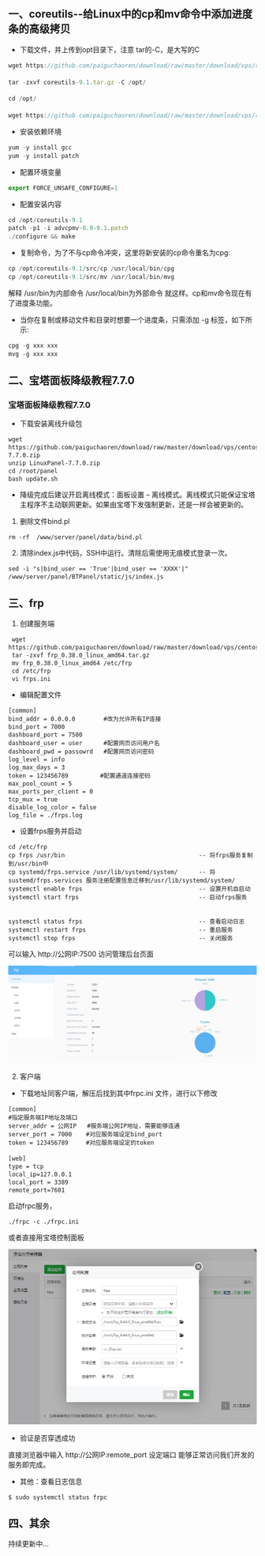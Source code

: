 
## 一、coreutils--给Linux中的cp和mv命令中添加进度条的高级拷贝

- 下载文件，并上传到opt目录下，注意 tar的-C，是大写的C




```javascript
wget https://github.com/paiguchaoren/download/raw/master/download/vps/centos/coreutils-9.1.tar.gz

tar -zxvf coreutils-9.1.tar.gz -C /opt/

cd /opt/

wget https://github.com/paiguchaoren/download/raw/master/download/vps/centos/advcpmv-0.9-9.1.patch 
```

- 安装依赖环境 

```javascript
yum -y install gcc
yum -y install patch
```

- 配置环境变量

```javascript
export FORCE_UNSAFE_CONFIGURE=1
```

- 配置安装内容

```javascript
cd /opt/coreutils-9.1
patch -p1 -i advcpmv-0.9-9.1.patch 
./configure && make
```



- 复制命令，为了不与cp命令冲突，这里将新安装的cp命令重名为cpg: 

```javascript
cp /opt/coreutils-9.1/src/cp /usr/local/bin/cpg 
cp /opt/coreutils-9.1/src/mv /usr/local/bin/mvg
```

解释
/usr/bin为内部命令
/usr/local/bin为外部命令
就这样。cp和mv命令现在有了进度条功能。

- 当你在复制或移动文件和目录时想要一个进度条，只需添加 -g 标签，如下所示: 

```javascript
cpg -g xxx xxx
mvg -g xxx xxx 
```




## 二、宝塔面板降级教程7.7.0


### 宝塔面板降级教程7.7.0

- 下载安装离线升级包

```
wget https://github.com/paiguchaoren/download/raw/master/download/vps/centos/LinuxPanel-7.7.0.zip
unzip LinuxPanel-7.7.0.zip
cd /root/panel
bash update.sh
```

- 降级完成后建议开启离线模式：面板设置 – 离线模式。离线模式只能保证宝塔主程序不主动联网更新。如果由宝塔下发强制更新，还是一样会被更新的。


1.  删除文件bind.pl
```
rm -rf  /www/server/panel/data/bind.pl
```
2.  清除index.js中代码，SSH中运行。清除后需使用无痕模式登录一次。
```
sed -i "s|bind_user == 'True'|bind_user == 'XXXX'|" /www/server/panel/BTPanel/static/js/index.js
```


## 三、frp

1. 创建服务端


```
 wget https://github.com/paiguchaoren/download/raw/master/download/vps/centos/frp_0.38.0_linux_amd64.tar.gz
 tar -zxvf frp_0.38.0_linux_amd64.tar.gz
 mv frp_0.38.0_linux_amd64 /etc/frp
 cd /etc/frp
 vi frps.ini
```

- 编辑配置文件


```
[common]
bind_addr = 0.0.0.0        #改为允许所有IP连接
bind_port = 7000
dashboard_port = 7500
dashboard_user = user      #配置网页访问用户名
dashboard_pwd = passowrd   #配置网页访问密码
log_level = info
log_max_days = 3
token = 123456789         #配置通道连接密码
max_pool_count = 5
max_ports_per_client = 0
tcp_mux = true
disable_log_color = false
log_file = ./frps.log
```

- 设置frps服务并启动

```
cd /etc/frp
cp frps /usr/bin                                      -- 将frps服务复制到/usr/bin中
cp systemd/frps.service /usr/lib/systemd/system/      -- 将sustemd/frps.services 服务注册配置信息迁移到/usr/lib/systemd/system/
systemctl enable frps                                 -- 设置开机自启动
systemctl start frps                                  -- 启动frps服务


systemctl status frps                                 -- 查看启动日志
systemctl restart frps                                -- 重启服务
systemctl stop frps                                   -- 关闭服务
```

可以输入 http://公网IP:7500 访问管理后台页面

![服务端图示](https://github.com/paiguchaoren/download/blob/master/download/vps/centos/images/frps.jpg)




2. 客户端

- 下载地址同客户端，解压后找到其中frpc.ini 文件，进行以下修改

```
[common]
#指定服务端IP地址及端口
server_addr = 公网IP   #服务端公网IP地址，需要能够连通
server_port = 7000    #对应服务端设定bind_port
token = 123456789     #对应服务端设定的token

[web]
type = tcp
local_ip=127.0.0.1
local_port = 3389
remote_port=7601
```

启动frpc服务，

```
./frpc -c ./frpc.ini 
```

或者直接用宝塔控制面板

![客户端图示](https://github.com/paiguchaoren/download/blob/master/download/vps/centos/images/frpc.jpg)


- 验证是否穿透成功

直接浏览器中输入 http://公网IP:remote_port 设定端口  能够正常访问我们开发的服务即完成。


- 其他：查看日志信息

```
$ sudo systemctl status frpc
```






## 四、其余

持续更新中...